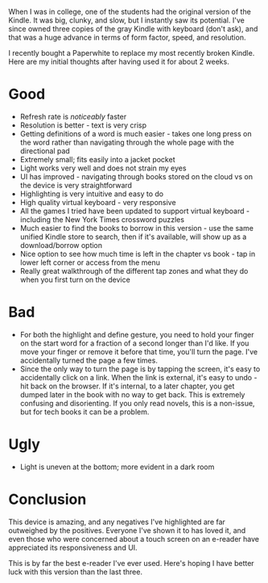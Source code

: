 When I was in college, one of the students had the original version of the Kindle. It was big, clunky, and slow, but I instantly saw its potential. I've since owned three copies of the gray Kindle with keyboard (don't ask), and that was a huge advance in terms of form factor, speed, and resolution.

I recently bought a Paperwhite to replace my most recently broken Kindle.  Here are my initial thoughts after having used it for about 2 weeks.

# Good
* Refresh rate is *noticeably* faster
* Resolution is better - text is very crisp
* Getting definitions of a word is much easier - takes one long press on the word rather than navigating through the whole page with the directional pad
* Extremely small; fits easily into a jacket pocket
* Light works very well and does not strain my eyes
* UI has improved - navigating through books stored on the cloud vs on the device is very straightforward
* Highlighting is very intuitive and easy to do
* High quality virtual keyboard - very responsive
* All the games I tried have been updated to support virtual keyboard - including the New York Times crossword puzzles
* Much easier to find the books to borrow in this version - use the same unified Kindle store to search, then if it's available, will show up as a download/borrow option
* Nice option to see how much time is left in the chapter vs book - tap in lower left corner or access from the menu
* Really great walkthrough of the different tap zones and what they do when you first turn on the device


# Bad
* For both the highlight and define gesture, you need to hold your finger on the start word for a fraction of a second longer than I'd like. If you move your finger or remove it before that time, you'll turn the page. I've accidentally turned the page a few times.
* Since the only way to turn the page is by tapping the screen, it's easy to accidentally click on a link. When the link is external, it's easy to undo - hit back on the browser. If it's internal, to a later chapter, you get dumped later in the book with no way to get back. This is extremely confusing and disorienting. If you only read novels, this is a non-issue, but for tech books it can be a problem.


# Ugly
* Light is uneven at the bottom; more evident in a dark room

# Conclusion
This device is amazing, and any negatives I've highlighted are far outweighed by the positives. Everyone I've shown it to has loved it, and even those who were concerned about a touch screen on an e-reader have appreciated its responsiveness and UI.

This is by far the best e-reader I've ever used. Here's hoping I have better luck with this version than the last three.
